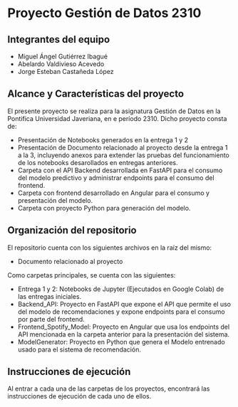 # Proyecto Gestión de Datos 2310

## Integrantes del equipo

- Miguel Ángel Gutiérrez Ibagué
- Abelardo Valdivieso Acevedo
- Jorge Esteban Castañeda López

## Alcance y Características del proyecto

El presente proyecto se realiza para la asignatura Gestión de Datos en la Pontifica Universidad Javeriana, en e período 2310.
Dicho proyecto consta de:

- Presentación de Notebooks generados en la entrega 1 y 2
- Presentación de Documento relacionado al proyecto desde la entrega 1 a la 3, incluyendo anexos para extender las pruebas del funcionamiento de los notebooks desarollados en entregas anteriores.
- Carpeta con el API Backend desarrollada en FastAPI para el consumo del modelo predictivo y administrar endpoints para el consumo del frontend.
- Carpeta con frontend desarrollado en Angular para el consumo y presentación del modelo.
- Carpeta con proyecto Python para generación del modelo.

## Organización del repositorio

El repositorio cuenta con los siguientes archivos en la raíz del mismo:

- Documento relacionado al proyecto

Como carpetas principales, se cuenta con las siguientes:

- Entrega 1 y 2: Notebooks de Jupyter (Ejecutados en Google Colab) de las entregas iniciales.
- Backend_API: Proyecto en FastAPI que expone el API que permite el uso del modelo de recomendaciones y expone endpoints para el consumo por parte del frontend.
- Frontend_Spotify_Model: Proyecto en Angular que usa los endpoints del API mencionada en la carpeta anterior para la presentación del sistema.
- ModelGenerator: Proyecto en Python que genera el Modelo entrenado usado para el sistema de recomendación.

## Instrucciones de ejecución

Al entrar a cada una de las carpetas de los proyectos, encontrará las instrucciones de ejecución de cada uno de ellos.
